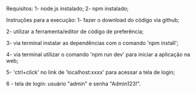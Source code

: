 Requisitos:
1- node.js instalado;
2- npm instalado;

Instruções para a execução:
1- fazer o download do código via github;

2- utilizar a ferramenta/editor de código de preferência;

3- via terminal instalar as dependências com o comando 'npm install';

4- via terminal utilizar o comando 'npm run dev' para iniciar a aplicação na web;

5- 'ctrl+click' no link de 'localhost:xxxx' para acessar a tela de login;

6 - tela de login: usuário "admin" e senha "Admin123!".

